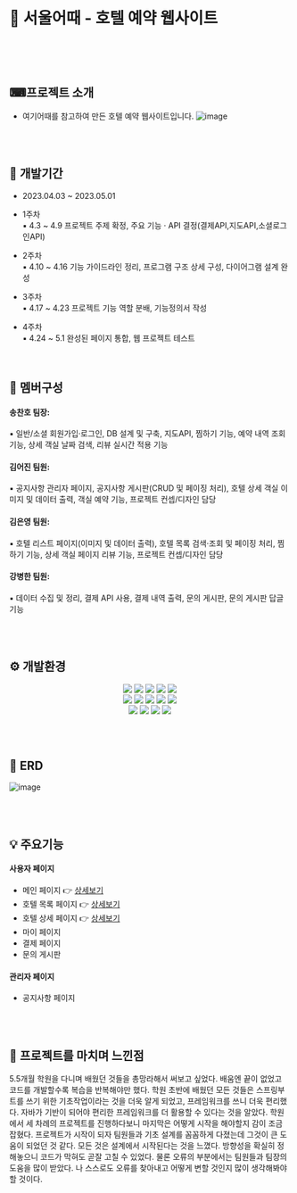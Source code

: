 # 🏨 서울어때 - 호텔 예약 웹사이트
 
 <br/><br/><br/>

## ⌨프로젝트 소개
- 여기어때를 참고하여 만든 호텔 예약 웹사이트입니다.
![image](https://github.com/ggoang/HotelProject/assets/124668531/95d1d63f-cd3d-45fa-ac81-9cdd553cce0c)

<br/><br/>

## 📆 개발기간
- 2023.04.03 ~ 2023.05.01

- 1주차 <br/>
 ▪ 4.3 ~ 4.9 프로젝트 주제 확정, 주요 기능 · API 결정(결제API,지도API,소셜로그인API)<br/>
 - 2주차 <br/>
 ▪ 4.10 ~ 4.16 기능 가이드라인 정리, 프로그램 구조 상세 구성, 다이어그램 설계 완성<br/>
 - 3주차 <br/>
 ▪ 4.17 ~ 4.23 프로젝트 기능 역할 분배, 기능정의서 작성<br/>
 - 4주차 <br/>
 ▪ 4.24 ~ 5.1 완성된 페이지 통합, 웹 프로젝트 테스트<br/>
<br/><br/>


## 👭 멤버구성
####  송찬호 팀장: 
▪ 일반/소셜 회원가입·로그인, DB 설계 및 구축, 지도API, 찜하기 기능, 예약 내역 조회 기능, 상세 객실 날짜 검색, 리뷰 실시간 적용 기능
####   김어진 팀원: 
▪ 공지사항 관리자 페이지, 공지사항 게시판(CRUD 및 페이징 처리), 호텔 상세 객실 이미지 및 데이터 출력, 객실 예약 기능, 프로젝트 컨셉/디자인 담당
####  김은영 팀원: 
▪ 호텔 리스트 페이지(이미지 및 데이터 출력), 호텔 목록 검색·조회 및 페이징 처리, 찜하기 기능, 상세 객실 페이지 리뷰 기능, 프로젝트 컨셉/디자인 담당
####  강병한 팀원: 
▪ 데이터 수집 및 정리, 결제 API 사용, 결제 내역 출력, 문의 게시판, 문의 게시판 답글 기능


<br/><br/>

## ⚙️ 개발환경

<div align="center">
	<img src="https://img.shields.io/badge/Java8-007396?style=flat&logo=Java&logoColor=white" />
  <img src="https://img.shields.io/badge/Spring Boot-6DB33F?style=flat&logo=Spring Boot&logoColor=white" />
  	<img src="https://img.shields.io/badge/Oracle-F80000?style=flat&logo=Oracle&logoColor=white" />
  <img src="https://img.shields.io/badge/JavaScript-F7DF1E?style=flat&logo=JavaScript&logoColor=white" />
<img src="https://img.shields.io/badge/jQuery-0769AD?style=flat&logo=jQuery&logoColor=white" />
</div>

<div align="center">
	<img src="https://img.shields.io/badge/HTML5-E34F26?style=flat&logo=HTML5&logoColor=white" />
	<img src="https://img.shields.io/badge/CSS3-1572B6?style=flat&logo=CSS3&logoColor=white" />
	<img src="https://img.shields.io/badge/Thymeleaf-005F0F?style=flat&logo=Thymeleaf&logoColor=white" />
  <img src="https://img.shields.io/badge/Bootstrap-7952B3?style=flat&logo=Bootstrap&logoColor=white" />
   <img src="https://img.shields.io/badge/Mybatis-092E20?style=flat&logo=Mybatis&logoColor=white" />
</div>

<div align="center">
    <img src="https://img.shields.io/badge/Eclipse IDE-2C2255?style=flat&logo=Eclipse IDE&logoColor=white" />
	<img src="https://img.shields.io/badge/Apache Tomcat-F8DC75?style=flat&logo=Apache Tomcat&logoColor=white" />
  	<img src="https://img.shields.io/badge/Visual Studio Code-007ACC?style=flat&logo=Visual Studio Code&logoColor=white" />
  <img src="https://img.shields.io/badge/Github-181717?style=flat&logo=Github&logoColor=white" />
 </div>
 
 <br/><br/>
 
 ## 📖 ERD 
 
 ![image](https://github.com/ggoang/HotelProject/assets/124668531/b9a000bb-60bc-4713-abf4-4e3597ef6d84)

  <br/><br/>
  
 ## 💡 주요기능
 
#### 사용자 페이지
- 메인 페이지 👉 [상세보기](https://github.com/ggoang/HotelProject/wiki/%EC%84%9C%EC%9A%B8%EC%96%B4%EB%95%8C-%EB%A9%94%EC%9D%B8)
- 호텔 목록 페이지 👉 [상세보기](https://github.com/ggoang/HotelProject/wiki/%ED%98%B8%ED%85%94-%EB%AA%A9%EB%A1%9D)
- 호텔 상세 페이지 👉 [상세보기](https://github.com/ggoang/HotelProject/wiki/%ED%98%B8%ED%85%94-%EC%83%81%EC%84%B8-%ED%8E%98%EC%9D%B4%EC%A7%80)
- 마이 페이지 
- 결제 페이지 
- 문의 게시판 
  
#### 관리자 페이지
- 공지사항 페이지 



  <br/><br/>

## 💭 프로젝트를 마치며 느낀점
5.5개월 학원을 다니며 배웠던 것들을 총망라해서 써보고 싶었다. 배움엔 끝이 없었고 코드를 개발할수록 복습을 반복해야만 했다. 학원 초반에 배웠던 모든 것들은 스프링부트를 쓰기 위한 기초작업이라는 것을 더욱 알게 되었고, 프레임워크를 쓰니 더욱 편리했다. 자바가 기반이 되어야 편리한 프레임워크를 더 활용할 수 있다는 것을 알았다. 학원에서 세 차례의 프로젝트를 진행하다보니 마지막은 어떻게 시작을 해야할지 감이 조금 잡혔다. 프로젝트가 시작이 되자 팀원들과 기초 설계를 꼼꼼하게 다졌는데 그것이 큰 도움이 되었던 것 같다. 모든 것은 설계에서 시작된다는 것을 느꼈다. 방향성을 확실히 정해놓으니 코드가 막혀도 곧잘 고칠 수 있었다. 물론 오류의 부분에서는 팀원들과 팀장의 도움을 많이 받았다. 나 스스로도 오류를 찾아내고 어떻게 변할 것인지 많이 생각해봐야 할 것이다.



